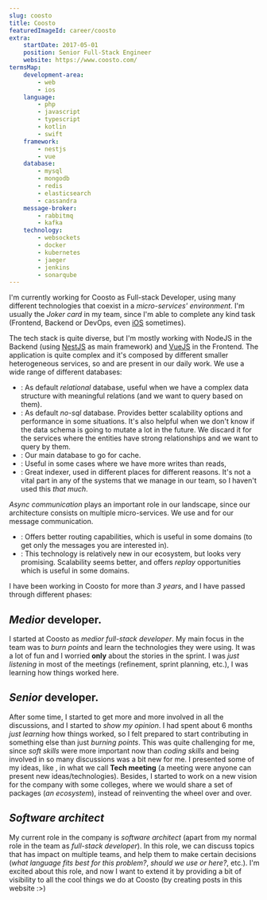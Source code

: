 ```yaml
---
slug: coosto
title: Coosto
featuredImageId: career/coosto
extra:
    startDate: 2017-05-01
    position: Senior Full-Stack Engineer
    website: https://www.coosto.com/
termsMap:
    development-area:
        - web
        - ios
    language:
        - php
        - javascript
        - typescript
        - kotlin
        - swift
    framework:
        - nestjs
        - vue
    database:
        - mysql
        - mongodb
        - redis
        - elasticsearch
        - cassandra
    message-broker:
        - rabbitmq
        - kafka
    technology:
        - websockets
        - docker
        - kubernetes
        - jaeger
        - jenkins
        - sonarqube
---
```


I'm currently working for Coosto as Full-stack Developer, using many different technologies that coexist in a _micro-services' environment_. I'm usually the _Joker card_ in my team, since I'm able to complete any kind task (Frontend, Backend or DevOps, even [iOS](ios) sometimes).

The tech stack is quite diverse, but I'm mostly working with NodeJS in the Backend (using [NestJS](nestjs) as main framework) and [VueJS](vue) in the Frontend. The application is quite complex and it's composed by different smaller heterogeneous services, so [](docker) and [](kubernetes) are present in our daily work. We use a wide range of different databases:

* **[](mysql)**: As default _relational_ database, useful when we have a complex data structure with meaningful relations (and we want to query based on them).
* **[](mongodb)**: As default _no-sql_ database. Provides better scalability options and performance in some situations. It's also helpful when we don't know if the data schema is going to mutate a lot in the future. We discard it for the services where the entities have strong relationships and we want to query by them.
* **[](redis)**: Our main database to go for cache.
* **[](cassandra)**: Useful in some cases where we have more writes than reads,
* **[](elasticsearch)**: Great indexer, used in different places for different reasons. It's not a vital part in any of the systems that we manage in our team, so I haven't used this _that much_.

_Async communication_ plays an important role in our landscape, since our architecture consists on multiple micro-services. We use [](rabbitmq) and [](kafka) for our message communication.

* [](rabbitmq): Offers better routing capabilities, which is useful in some domains (to get only the messages you are interested in).
* [](kafka): This technology is relatively new in our ecosystem, but looks very promising. Scalability seems better, and offers _replay_ opportunities which is useful in some domains.

I have been working in Coosto for more than _3 years_, and I have passed through different phases:

## _Medior_ developer.

I started at Coosto as _medior full-stack developer_. My main focus in the team was to _burn points_ and learn the technologies they were using. It was a lot of fun and I worried **only** about the stories in the sprint. I was _just listening_ in most of the meetings (refinement, sprint planning, etc.), I was learning how things worked here.

## _Senior_ developer.

After some time, I started to get more and more involved in all the discussions, and I started to _show my opinion_. I had spent about 6 months _just learning_ how things worked, so I felt prepared to start contributing in something else than just _burning points_. This was quite challenging for me, since _soft skills_ were more important now than _coding skills_ and being involved in so many discussions was a bit new for me. I presented some of my ideas, like [](graphql), in what we call **Tech meeting** (a meeting were anyone can present new ideas/technologies). Besides, I started to work on a new vision for the company with some colleges, where we would share a set of packages (_an ecosystem_), instead of reinventing the wheel over and over.

## _Software architect_

My current role in the company is _software architect_ (apart from my normal role in the team as _full-stack developer_). In this role, we can discuss topics that has impact on multiple teams, and help them to make certain decisions (_what language fits best for this problem?_, _should we use [](kafka) or [](rabbitmq) here?_, etc.). I'm excited about this role, and now I want to extend it by providing a bit of visibility to all the cool things we do at Coosto (by creating posts in this website :>)